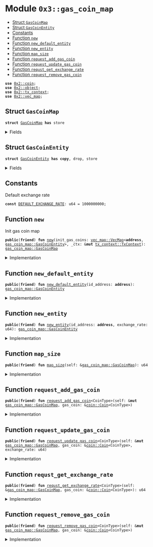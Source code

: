 
<a name="0x3_gas_coin_map"></a>

# Module `0x3::gas_coin_map`



-  [Struct `GasCoinMap`](#0x3_gas_coin_map_GasCoinMap)
-  [Struct `GasCoinEntity`](#0x3_gas_coin_map_GasCoinEntity)
-  [Constants](#@Constants_0)
-  [Function `new`](#0x3_gas_coin_map_new)
-  [Function `new_default_entity`](#0x3_gas_coin_map_new_default_entity)
-  [Function `new_entity`](#0x3_gas_coin_map_new_entity)
-  [Function `map_size`](#0x3_gas_coin_map_map_size)
-  [Function `request_add_gas_coin`](#0x3_gas_coin_map_request_add_gas_coin)
-  [Function `request_update_gas_coin`](#0x3_gas_coin_map_request_update_gas_coin)
-  [Function `requst_get_exchange_rate`](#0x3_gas_coin_map_requst_get_exchange_rate)
-  [Function `request_remove_gas_coin`](#0x3_gas_coin_map_request_remove_gas_coin)


<pre><code><b>use</b> <a href="">0x2::coin</a>;
<b>use</b> <a href="">0x2::object</a>;
<b>use</b> <a href="">0x2::tx_context</a>;
<b>use</b> <a href="">0x2::vec_map</a>;
</code></pre>



<a name="0x3_gas_coin_map_GasCoinMap"></a>

## Struct `GasCoinMap`



<pre><code><b>struct</b> <a href="gas_coin_map.md#0x3_gas_coin_map_GasCoinMap">GasCoinMap</a> <b>has</b> store
</code></pre>



<details>
<summary>Fields</summary>


<dl>
<dt>
<code>active_gas_coins: <a href="_VecMap">vec_map::VecMap</a>&lt;<b>address</b>, <a href="gas_coin_map.md#0x3_gas_coin_map_GasCoinEntity">gas_coin_map::GasCoinEntity</a>&gt;</code>
</dt>
<dd>
The current active gas coin
</dd>
</dl>


</details>

<a name="0x3_gas_coin_map_GasCoinEntity"></a>

## Struct `GasCoinEntity`



<pre><code><b>struct</b> <a href="gas_coin_map.md#0x3_gas_coin_map_GasCoinEntity">GasCoinEntity</a> <b>has</b> <b>copy</b>, drop, store
</code></pre>



<details>
<summary>Fields</summary>


<dl>
<dt>
<code>id_address: <b>address</b></code>
</dt>
<dd>

</dd>
<dt>
<code>exchange_rate: u64</code>
</dt>
<dd>

</dd>
</dl>


</details>

<a name="@Constants_0"></a>

## Constants


<a name="0x3_gas_coin_map_DEFAULT_EXCHANGE_RATE"></a>

Default exchange rate


<pre><code><b>const</b> <a href="gas_coin_map.md#0x3_gas_coin_map_DEFAULT_EXCHANGE_RATE">DEFAULT_EXCHANGE_RATE</a>: u64 = 1000000000;
</code></pre>



<a name="0x3_gas_coin_map_new"></a>

## Function `new`

Init gas coin map


<pre><code><b>public</b>(<b>friend</b>) <b>fun</b> <a href="gas_coin_map.md#0x3_gas_coin_map_new">new</a>(init_gas_coins: <a href="_VecMap">vec_map::VecMap</a>&lt;<b>address</b>, <a href="gas_coin_map.md#0x3_gas_coin_map_GasCoinEntity">gas_coin_map::GasCoinEntity</a>&gt;, _ctx: &<b>mut</b> <a href="_TxContext">tx_context::TxContext</a>): <a href="gas_coin_map.md#0x3_gas_coin_map_GasCoinMap">gas_coin_map::GasCoinMap</a>
</code></pre>



<details>
<summary>Implementation</summary>


<pre><code><b>public</b>(<b>friend</b>) <b>fun</b> <a href="gas_coin_map.md#0x3_gas_coin_map_new">new</a>(init_gas_coins: VecMap&lt;<b>address</b>, <a href="gas_coin_map.md#0x3_gas_coin_map_GasCoinEntity">GasCoinEntity</a>&gt;, _ctx: &<b>mut</b> TxContext): <a href="gas_coin_map.md#0x3_gas_coin_map_GasCoinMap">GasCoinMap</a> {
    <b>let</b> active_gas_coins = <a href="_empty">vec_map::empty</a>&lt;<b>address</b>, <a href="gas_coin_map.md#0x3_gas_coin_map_GasCoinEntity">GasCoinEntity</a>&gt;();
    <b>let</b> init_keys = <a href="_keys">vec_map::keys</a>(&init_gas_coins);
    <b>let</b> num_coins = <a href="_length">vector::length</a>(&init_keys);
    <b>let</b> i = 0;
    <b>while</b> (i &lt; num_coins) {
        <b>let</b> (id, gasCoin) = <a href="_pop">vec_map::pop</a>(&<b>mut</b> init_gas_coins);
        <a href="_insert">vec_map::insert</a>(&<b>mut</b> active_gas_coins, id, gasCoin);
        i = i + 1;
    };
   <b>let</b> map = <a href="gas_coin_map.md#0x3_gas_coin_map_GasCoinMap">GasCoinMap</a> {
        active_gas_coins
    };
    map
}
</code></pre>



</details>

<a name="0x3_gas_coin_map_new_default_entity"></a>

## Function `new_default_entity`



<pre><code><b>public</b>(<b>friend</b>) <b>fun</b> <a href="gas_coin_map.md#0x3_gas_coin_map_new_default_entity">new_default_entity</a>(id_address: <b>address</b>): <a href="gas_coin_map.md#0x3_gas_coin_map_GasCoinEntity">gas_coin_map::GasCoinEntity</a>
</code></pre>



<details>
<summary>Implementation</summary>


<pre><code><b>public</b>(<b>friend</b>) <b>fun</b> <a href="gas_coin_map.md#0x3_gas_coin_map_new_default_entity">new_default_entity</a>(id_address: <b>address</b>): <a href="gas_coin_map.md#0x3_gas_coin_map_GasCoinEntity">GasCoinEntity</a> {
    <a href="gas_coin_map.md#0x3_gas_coin_map_GasCoinEntity">GasCoinEntity</a> {
        id_address,
        exchange_rate:<a href="gas_coin_map.md#0x3_gas_coin_map_DEFAULT_EXCHANGE_RATE">DEFAULT_EXCHANGE_RATE</a>
    }
}
</code></pre>



</details>

<a name="0x3_gas_coin_map_new_entity"></a>

## Function `new_entity`



<pre><code><b>public</b>(<b>friend</b>) <b>fun</b> <a href="gas_coin_map.md#0x3_gas_coin_map_new_entity">new_entity</a>(id_address: <b>address</b>, exchange_rate: u64): <a href="gas_coin_map.md#0x3_gas_coin_map_GasCoinEntity">gas_coin_map::GasCoinEntity</a>
</code></pre>



<details>
<summary>Implementation</summary>


<pre><code><b>public</b>(<b>friend</b>) <b>fun</b> <a href="gas_coin_map.md#0x3_gas_coin_map_new_entity">new_entity</a>(id_address: <b>address</b>, exchange_rate: u64): <a href="gas_coin_map.md#0x3_gas_coin_map_GasCoinEntity">GasCoinEntity</a> {
    <a href="gas_coin_map.md#0x3_gas_coin_map_GasCoinEntity">GasCoinEntity</a> {
        id_address,
        exchange_rate
    }
}
</code></pre>



</details>

<a name="0x3_gas_coin_map_map_size"></a>

## Function `map_size`



<pre><code><b>public</b>(<b>friend</b>) <b>fun</b> <a href="gas_coin_map.md#0x3_gas_coin_map_map_size">map_size</a>(self: &<a href="gas_coin_map.md#0x3_gas_coin_map_GasCoinMap">gas_coin_map::GasCoinMap</a>): u64
</code></pre>



<details>
<summary>Implementation</summary>


<pre><code><b>public</b>(<b>friend</b>) <b>fun</b> <a href="gas_coin_map.md#0x3_gas_coin_map_map_size">map_size</a>(self: &<a href="gas_coin_map.md#0x3_gas_coin_map_GasCoinMap">GasCoinMap</a>): u64 {
    <a href="_size">vec_map::size</a>(&self.active_gas_coins)
}
</code></pre>



</details>

<a name="0x3_gas_coin_map_request_add_gas_coin"></a>

## Function `request_add_gas_coin`



<pre><code><b>public</b>(<b>friend</b>) <b>fun</b> <a href="gas_coin_map.md#0x3_gas_coin_map_request_add_gas_coin">request_add_gas_coin</a>&lt;CoinType&gt;(self: &<b>mut</b> <a href="gas_coin_map.md#0x3_gas_coin_map_GasCoinMap">gas_coin_map::GasCoinMap</a>, gas_coin: &<a href="_Coin">coin::Coin</a>&lt;CoinType&gt;)
</code></pre>



<details>
<summary>Implementation</summary>


<pre><code><b>public</b>(<b>friend</b>) <b>fun</b> <a href="gas_coin_map.md#0x3_gas_coin_map_request_add_gas_coin">request_add_gas_coin</a>&lt;CoinType&gt;(
    self: &<b>mut</b> <a href="gas_coin_map.md#0x3_gas_coin_map_GasCoinMap">GasCoinMap</a>,
    gas_coin: &Coin&lt;CoinType&gt;) {
    <b>let</b> id_address = <a href="_id_address">object::id_address</a>&lt;Coin&lt;CoinType&gt;&gt;(gas_coin);
    <a href="_insert">vec_map::insert</a>(&<b>mut</b> self.active_gas_coins, id_address, <a href="gas_coin_map.md#0x3_gas_coin_map_GasCoinEntity">GasCoinEntity</a> {
        id_address,
        exchange_rate: <a href="gas_coin_map.md#0x3_gas_coin_map_DEFAULT_EXCHANGE_RATE">DEFAULT_EXCHANGE_RATE</a>
    });
}
</code></pre>



</details>

<a name="0x3_gas_coin_map_request_update_gas_coin"></a>

## Function `request_update_gas_coin`



<pre><code><b>public</b>(<b>friend</b>) <b>fun</b> <a href="gas_coin_map.md#0x3_gas_coin_map_request_update_gas_coin">request_update_gas_coin</a>&lt;CoinType&gt;(self: &<b>mut</b> <a href="gas_coin_map.md#0x3_gas_coin_map_GasCoinMap">gas_coin_map::GasCoinMap</a>, gas_coin: &<a href="_Coin">coin::Coin</a>&lt;CoinType&gt;, exchange_rate: u64)
</code></pre>



<details>
<summary>Implementation</summary>


<pre><code><b>public</b>(<b>friend</b>) <b>fun</b> <a href="gas_coin_map.md#0x3_gas_coin_map_request_update_gas_coin">request_update_gas_coin</a>&lt;CoinType&gt;(
    self: &<b>mut</b> <a href="gas_coin_map.md#0x3_gas_coin_map_GasCoinMap">GasCoinMap</a>,
    gas_coin: &Coin&lt;CoinType&gt;, exchange_rate: u64) {
    <b>let</b> id_address = <a href="_id_address">object::id_address</a>&lt;Coin&lt;CoinType&gt;&gt;(gas_coin);
    <b>let</b> entity = <a href="_get_mut">vec_map::get_mut</a>(&<b>mut</b> self.active_gas_coins, &id_address);
    entity.exchange_rate = exchange_rate
}
</code></pre>



</details>

<a name="0x3_gas_coin_map_requst_get_exchange_rate"></a>

## Function `requst_get_exchange_rate`



<pre><code><b>public</b>(<b>friend</b>) <b>fun</b> <a href="gas_coin_map.md#0x3_gas_coin_map_requst_get_exchange_rate">requst_get_exchange_rate</a>&lt;CoinType&gt;(self: &<a href="gas_coin_map.md#0x3_gas_coin_map_GasCoinMap">gas_coin_map::GasCoinMap</a>, gas_coin: &<a href="_Coin">coin::Coin</a>&lt;CoinType&gt;): u64
</code></pre>



<details>
<summary>Implementation</summary>


<pre><code><b>public</b>(<b>friend</b>) <b>fun</b> <a href="gas_coin_map.md#0x3_gas_coin_map_requst_get_exchange_rate">requst_get_exchange_rate</a>&lt;CoinType&gt;(
    self: &<a href="gas_coin_map.md#0x3_gas_coin_map_GasCoinMap">GasCoinMap</a>,
    gas_coin: &Coin&lt;CoinType&gt;): u64 {
    <b>let</b> id_address = <a href="_id_address">object::id_address</a>&lt;Coin&lt;CoinType&gt;&gt;(gas_coin);
    <b>let</b> gas_entity = <a href="_get">vec_map::get</a>(&self.active_gas_coins, &id_address);
    gas_entity.exchange_rate
}
</code></pre>



</details>

<a name="0x3_gas_coin_map_request_remove_gas_coin"></a>

## Function `request_remove_gas_coin`



<pre><code><b>public</b>(<b>friend</b>) <b>fun</b> <a href="gas_coin_map.md#0x3_gas_coin_map_request_remove_gas_coin">request_remove_gas_coin</a>&lt;CoinType&gt;(self: &<b>mut</b> <a href="gas_coin_map.md#0x3_gas_coin_map_GasCoinMap">gas_coin_map::GasCoinMap</a>, gas_coin: &<a href="_Coin">coin::Coin</a>&lt;CoinType&gt;)
</code></pre>



<details>
<summary>Implementation</summary>


<pre><code><b>public</b>(<b>friend</b>) <b>fun</b> <a href="gas_coin_map.md#0x3_gas_coin_map_request_remove_gas_coin">request_remove_gas_coin</a>&lt;CoinType&gt;(
    self: &<b>mut</b> <a href="gas_coin_map.md#0x3_gas_coin_map_GasCoinMap">GasCoinMap</a>,
    gas_coin: &Coin&lt;CoinType&gt;,) {
    <b>let</b> id_address = <a href="_id_address">object::id_address</a>&lt;Coin&lt;CoinType&gt;&gt;(gas_coin);
    <a href="_remove">vec_map::remove</a>(&<b>mut</b> self.active_gas_coins, &id_address);
}
</code></pre>



</details>
